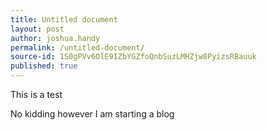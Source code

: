 ```yaml
---
title: Untitled document
layout: post
author: joshua.handy
permalink: /untitled-document/
source-id: 1S0gPVv6OlE9IZbYGZfoQnbSuzLMHZjw8PyizsRBauuk
published: true
---
```

This is a test

No kidding however I am starting a blog

